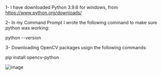 1- I have downloaded Python 3.9.6 for windows, from https://www.python.org/downloads/

2- In my Command Prompt I wrote the following command to make sure python was working:

python --version 

3- Downloading OpenCV packages usign the following commands:

pip install opencv-python

![image](https://user-images.githubusercontent.com/85526390/128372318-fdf27c0f-4d25-4907-ab74-33f808660fe5.png)


